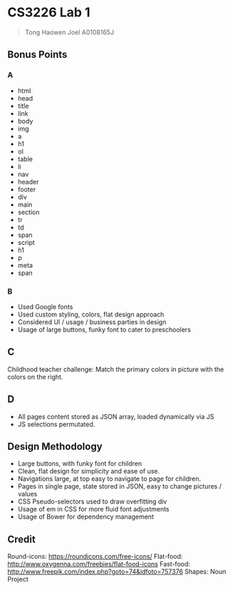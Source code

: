 CS3226 Lab 1
=================================

> Tong Haowen Joel
> A0108165J

## Bonus Points

### A

- html
- head
- title
- link
- body
- img
- a
- h1
- ol
- table
- li
- nav
- header
- footer
- div
- main
- section
- tr
- td
- span
- script
- h1
- p
- meta
- span


### B

- Used Google fonts
- Used custom styling, colors, flat design approach
- Considered UI / usage / business parties in design
- Usage of large buttons, funky font to cater to preschoolers


## C

Childhood teacher challenge: Match the primary colors in picture with the colors on the right.


## D

- All pages content stored as JSON array, loaded dynamically via JS
- JS selections permutated.


## Design Methodology

- Large buttons, with funky font for children
- Clean, flat design for simplicity and ease of use.
- Navigations large, at top easy to navigate to page for children.
- Pages in single page, state stored in JSON, easy to change pictures / values
- CSS Pseudo-selectors used to draw overfitting div
- Usage of em in CSS for more fluid font adjustments
- Usage of Bower for dependency management


## Credit

Round-icons: https://roundicons.com/free-icons/
Flat-food: http://www.oxygenna.com/freebies/flat-food-icons
Fast-food: http://www.freepik.com/index.php?goto=74&idfoto=757376
Shapes: Noun Project
